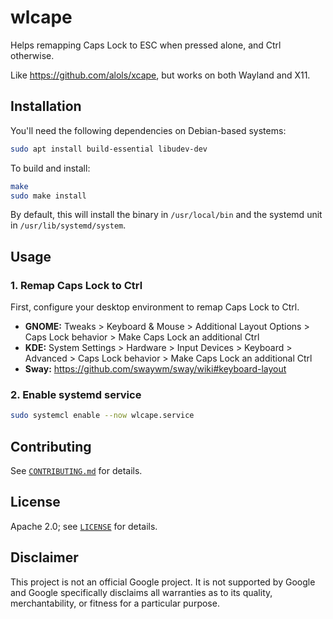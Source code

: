 # wlcape

Helps remapping Caps Lock to ESC when pressed alone, and Ctrl otherwise.

Like https://github.com/alols/xcape, but works on both Wayland and X11.

## Installation

You'll need the following dependencies on Debian-based systems:

```sh
sudo apt install build-essential libudev-dev
```

To build and install:
```sh
make
sudo make install
```

By default, this will install the binary in `/usr/local/bin` and the systemd unit in `/usr/lib/systemd/system`.

## Usage

### 1. Remap Caps Lock to Ctrl

First, configure your desktop environment to remap Caps Lock to Ctrl.
- **GNOME:** Tweaks > Keyboard & Mouse > Additional Layout Options > Caps Lock behavior > Make Caps Lock an additional Ctrl
- **KDE:** System Settings > Hardware > Input Devices > Keyboard > Advanced > Caps Lock behavior > Make Caps Lock an additional Ctrl
- **Sway:** https://github.com/swaywm/sway/wiki#keyboard-layout

### 2. Enable systemd service

```sh
sudo systemcl enable --now wlcape.service
```

## Contributing

See [`CONTRIBUTING.md`](CONTRIBUTING.md) for details.

## License

Apache 2.0; see [`LICENSE`](LICENSE) for details.

## Disclaimer

This project is not an official Google project. It is not supported by
Google and Google specifically disclaims all warranties as to its quality,
merchantability, or fitness for a particular purpose.
